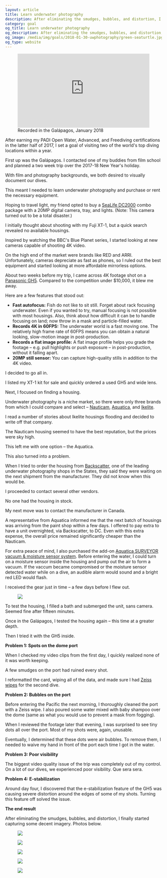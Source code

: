 ```yaml
---
layout: article
title: Learn underwater photography
description: After eliminating the smudges, bubbles, and distortion, I finally started capturing some decent imagery.
category: goal
og_title: Learn underwater photography
og_description: After eliminating the smudges, bubbles, and distortion, I finally started capturing some decent imagery.
og_image: /media/img/goals/2018-01-30-uwphotography/green-seaturtle.jpg
og_type: website
---
```


<div class="medium-frame">
		<figure>
<style>.embed-container { position: relative; padding-bottom: 56.25%; height: 0; overflow: hidden; max-width: 100%; } .embed-container iframe, .embed-container object, .embed-container embed { position: absolute; top: 0; left: 0; width: 100%; height: 100%; }</style><div class='embed-container'><iframe src='https://www.youtube.com/embed/3zzmpjuzBCE' frameborder='0' allowfullscreen></iframe></div>
	<figcaption>Recorded in the Galápagos, January 2018</figcaption>
	</figure>
</div>

After earning my PADI Open Water, Advanced, and Freediving certifications in the latter half of 2017, I set a goal of visiting two of the world's top diving locations within a year.

First up was the Galápagos. I contacted one of my buddies from film school and planned a two week trip over the 2017-18 New Year's holiday.

With film and photography backgrounds, we both desired to visually document our dives.

This meant I needed to learn underwater photography and purchase or rent the necessary equipment.

Hoping to travel light, my friend opted to buy a [SeaLife DC2000](https://www.bhphotovideo.com/c/product/1294161-REG/sealife_sl746_dc2000_camera_pro_duo.html) combo package with a 20MP digital camera, tray, and lights. (Note: This camera turned out to be a total disaster.)

I initially thought about shooting with my Fuji XT-1, but a quick search revealed no available housings.

Inspired by watching the BBC's Blue Planet series, I started looking at new cameras capable of shooting 4K video.

On the high end of the market were brands like RED and ARRI. Unfortunately, cameras depreciate as fast as phones, so I ruled out the best equipment and started looking at more affordable mirrorless options.

About two weeks before my trip, I came across 4K footage shot on a [Panasonic GH5](https://www.amazon.com/PANASONIC-Mirrorless-Camera-Megapixels-DC-GH5KBODY/dp/B01MZ3LQQ5). Compared to the competition under $10,000, it blew me away.

Here are a few features that stood out:

* **Fast autofocus:** Fish do not like to sit still. Forget about rack focusing underwater. Even if you wanted to try, manual focusing is not possible with most housings. Also, think about how difficult it can be to handle focusing on land; now throw in a mask and particle-filled water.
* **Records 4K in 60FPS:** The underwater world is a fast moving one. The relatively high frame rate of 60FPS means you can obtain a natural looking, slow-motion image in post-production.
* **Records a flat image profile:** A flat image profile helps you grade the footage – e.g. pull highlights or push exposure – in post-production, without it falling apart.
* **20MP still sensor:** You can capture high-quality stills in addition to the 4K video. 

I decided to go all in.

I listed my XT-1 kit for sale and quickly ordered a used GH5 and wide lens.

Next, I focused on finding a housing.

Underwater photography is a niche market, so there were only three brands from which I could compare and select – [Nauticam](https://www.nauticam.com/products/na-gh5-housing-for-panasonic-lumix-gh5-camera), [Aquatica](http://www.aquatica.ca/en/products_dslr_agh5.html), and [Ikelite](https://www.ikelite.com/products/200dl-underwater-housing-for-panasonic-lumix-gh5-mirrorless-micro-four-thirds-cameras).

I read a number of stories about Ikelite housings flooding and decided to write off that company.

The Nauticam housing seemed to have the best reputation, but the prices were sky high.

This left me with one option – the Aquatica.

This also turned into a problem.

When I tried to order the housing from [Backscatter](https://www.backscatter.com/), one of the leading underwater photography shops in the States, they said they were waiting on the next shipment from the manufacturer. They did not know when this would be.

I proceeded to contact several other vendors.

No one had the housing in stock.

My next move was to contact the manufacturer in Canada.

A representative from Aquatica informed me that the next batch of housings was arriving from the paint shop within a few days. I offered to pay extra to have a unit overnighted, via Backscatter, to DC. Even with this extra expense, the overall price remained significantly cheaper than the Nauticam.

For extra peace of mind, I also purchased the add-on [Aquatica SURVEYOR vacuum & moisture sensor system](http://aquatica.ca/en/accessories_surveyor.html). Before entering the water, I could turn on a moisture sensor inside the housing and pump out the air to form a vacuum. If the vaccum became compromised or the moisture sensor detected water while on a dive, an audible alarm would sound and a bright red LED would flash.

I received the gear just in time – a few days before I flew out.

<div class="small-frame">
	<figure>
		<img src="{{ site.github.url }}/media/img/goals/2018-01-30-uwphotography/housing.jpg">
	</figure>
</div>

To test the housing, I filled a bath and submerged the unit, sans camera. Seemed fine after fifteen minutes.

Once in the Galápagos, I tested the housing again – this time at a greater depth.

Then I tried it with the GH5 inside.

**Problem 1: Spots on the dome port** 

When I checked my video clips from the first day, I quickly realized none of it was worth keeping.

A few smudges on the port had ruined every shot.

I reformatted the card, wiping all of the data, and made sure I had [Zeiss wipes](https://www.amazon.com/Zeiss-Pre-Moistened-Cleaning-Wipes-5-Inches/dp/B00UWNFRIA) for the second dive.

**Problem 2: Bubbles on the port** 

Before entering the Pacific the next morning, I thoroughly cleaned the port with a Zeiss wipe. I also poured some water mixed with baby shampoo over the dome (same as what you would use to prevent a mask from fogging). 

When I reviewed the footage later that evening, I was surprised to see tiny dots all over the port. Most of my shots were, again, unusable.

Eventually, I determined that these dots were air bubbles. To remove them, I needed to waive my hand in front of the port each time I got in the water.

**Problem 3: Poor visibility**

The biggest video quality issue of the trip was completely out of my control. On a lot of our dives, we experienced poor visibility. Que sera sera.

**Problem 4: E-stabilization**

Around day four, I discovered that the e-stabilization feature of the GH5 was causing severe distortion around the edges of some of my shots. Turning this feature off solved the issue.

**The end result**

After eliminating the smudges, bubbles, and distortion, I finally started capturing some decent imagery. Photos below.

<div class="medium-frame">
	<figure>
		<img src="{{ site.github.url }}/media/img/goals/2018-01-30-uwphotography/green-seaturtle.jpg">
	</figure>
	<figure>
		<img src="{{ site.github.url }}/media/img/goals/2018-01-30-uwphotography/joe.jpg">
	</figure>
	<figure>
		<img src="{{ site.github.url }}/media/img/goals/2018-01-30-uwphotography/black-salema-school.jpg">
	</figure>
	<figure>
		<img src="{{ site.github.url }}/media/img/goals/2018-01-30-uwphotography/black-salemas-2.jpg">
	</figure>
	<figure>
		<img src="{{ site.github.url }}/media/img/goals/2018-01-30-uwphotography/green-seaturtle-2.jpg">
	</figure>
</div>
